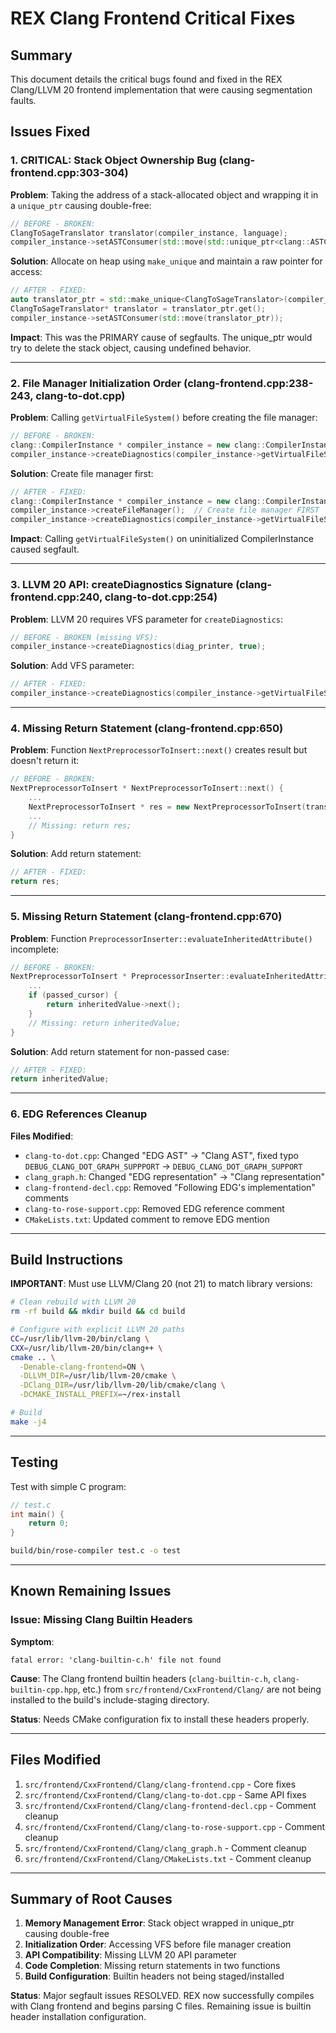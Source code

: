 # REX Clang Frontend Critical Fixes

## Summary

This document details the critical bugs found and fixed in the REX Clang/LLVM 20 frontend implementation that were causing segmentation faults.

## Issues Fixed

### 1. **CRITICAL: Stack Object Ownership Bug** (clang-frontend.cpp:303-304)

**Problem**: Taking the address of a stack-allocated object and wrapping it in a `unique_ptr` causing double-free:

```cpp
// BEFORE - BROKEN:
ClangToSageTranslator translator(compiler_instance, language);
compiler_instance->setASTConsumer(std::move(std::unique_ptr<clang::ASTConsumer>(&translator)));
```

**Solution**: Allocate on heap using `make_unique` and maintain a raw pointer for access:

```cpp
// AFTER - FIXED:
auto translator_ptr = std::make_unique<ClangToSageTranslator>(compiler_instance, language);
ClangToSageTranslator* translator = translator_ptr.get();
compiler_instance->setASTConsumer(std::move(translator_ptr));
```

**Impact**: This was the PRIMARY cause of segfaults. The unique_ptr would try to delete the stack object, causing undefined behavior.

---

### 2. **File Manager Initialization Order** (clang-frontend.cpp:238-243, clang-to-dot.cpp)

**Problem**: Calling `getVirtualFileSystem()` before creating the file manager:

```cpp
// BEFORE - BROKEN:
clang::CompilerInstance * compiler_instance = new clang::CompilerInstance();
compiler_instance->createDiagnostics(compiler_instance->getVirtualFileSystem(), ...); // VFS NULL!
```

**Solution**: Create file manager first:

```cpp
// AFTER - FIXED:
clang::CompilerInstance * compiler_instance = new clang::CompilerInstance();
compiler_instance->createFileManager();  // Create file manager FIRST
compiler_instance->createDiagnostics(compiler_instance->getVirtualFileSystem(), ...);
```

**Impact**: Calling `getVirtualFileSystem()` on uninitialized CompilerInstance caused segfault.

---

### 3. **LLVM 20 API: createDiagnostics Signature** (clang-frontend.cpp:240, clang-to-dot.cpp:254)

**Problem**: LLVM 20 requires VFS parameter for `createDiagnostics`:

```cpp
// BEFORE - BROKEN (missing VFS):
compiler_instance->createDiagnostics(diag_printer, true);
```

**Solution**: Add VFS parameter:

```cpp
// AFTER - FIXED:
compiler_instance->createDiagnostics(compiler_instance->getVirtualFileSystem(), diag_printer, true);
```

---

### 4. **Missing Return Statement** (clang-frontend.cpp:650)

**Problem**: Function `NextPreprocessorToInsert::next()` creates result but doesn't return it:

```cpp
// BEFORE - BROKEN:
NextPreprocessorToInsert * NextPreprocessorToInsert::next() {
    ...
    NextPreprocessorToInsert * res = new NextPreprocessorToInsert(translator);
    ...
    // Missing: return res;
}
```

**Solution**: Add return statement:

```cpp
// AFTER - FIXED:
return res;
```

---

### 5. **Missing Return Statement** (clang-frontend.cpp:670)

**Problem**: Function `PreprocessorInserter::evaluateInheritedAttribute()` incomplete:

```cpp
// BEFORE - BROKEN:
NextPreprocessorToInsert * PreprocessorInserter::evaluateInheritedAttribute(...) {
    ...
    if (passed_cursor) {
        return inheritedValue->next();
    }
    // Missing: return inheritedValue;
}
```

**Solution**: Add return statement for non-passed case:

```cpp
// AFTER - FIXED:
return inheritedValue;
```

---

### 6. **EDG References Cleanup**

**Files Modified**:
- `clang-to-dot.cpp`: Changed "EDG AST" → "Clang AST", fixed typo `DEBUG_CLANG_DOT_GRAPH_SUPPPORT` → `DEBUG_CLANG_DOT_GRAPH_SUPPORT`
- `clang_graph.h`: Changed "EDG representation" → "Clang representation"
- `clang-frontend-decl.cpp`: Removed "Following EDG's implementation" comments
- `clang-to-rose-support.cpp`: Removed EDG reference comment
- `CMakeLists.txt`: Updated comment to remove EDG mention

---

## Build Instructions

**IMPORTANT**: Must use LLVM/Clang 20 (not 21) to match library versions:

```bash
# Clean rebuild with LLVM 20
rm -rf build && mkdir build && cd build

# Configure with explicit LLVM 20 paths
CC=/usr/lib/llvm-20/bin/clang \
CXX=/usr/lib/llvm-20/bin/clang++ \
cmake .. \
  -Denable-clang-frontend=ON \
  -DLLVM_DIR=/usr/lib/llvm-20/cmake \
  -DClang_DIR=/usr/lib/llvm-20/lib/cmake/clang \
  -DCMAKE_INSTALL_PREFIX=~/rex-install

# Build
make -j4
```

---

## Testing

Test with simple C program:

```c
// test.c
int main() {
    return 0;
}
```

```bash
build/bin/rose-compiler test.c -o test
```

---

## Known Remaining Issues

### Issue: Missing Clang Builtin Headers

**Symptom**:
```
fatal error: 'clang-builtin-c.h' file not found
```

**Cause**: The Clang frontend builtin headers (`clang-builtin-c.h`, `clang-builtin-cpp.hpp`, etc.) from `src/frontend/CxxFrontend/Clang/` are not being installed to the build's include-staging directory.

**Status**: Needs CMake configuration fix to install these headers properly.

---

## Files Modified

1. `src/frontend/CxxFrontend/Clang/clang-frontend.cpp` - Core fixes
2. `src/frontend/CxxFrontend/Clang/clang-to-dot.cpp` - Same API fixes
3. `src/frontend/CxxFrontend/Clang/clang-frontend-decl.cpp` - Comment cleanup
4. `src/frontend/CxxFrontend/Clang/clang-to-rose-support.cpp` - Comment cleanup
5. `src/frontend/CxxFrontend/Clang/clang_graph.h` - Comment cleanup
6. `src/frontend/CxxFrontend/Clang/CMakeLists.txt` - Comment cleanup

---

## Summary of Root Causes

1. **Memory Management Error**: Stack object wrapped in unique_ptr causing double-free
2. **Initialization Order**: Accessing VFS before file manager creation
3. **API Compatibility**: Missing LLVM 20 API parameter
4. **Code Completion**: Missing return statements in two functions
5. **Build Configuration**: Builtin headers not being staged/installed

**Status**: Major segfault issues RESOLVED. REX now successfully compiles with Clang frontend and begins parsing C files. Remaining issue is builtin header installation configuration.
